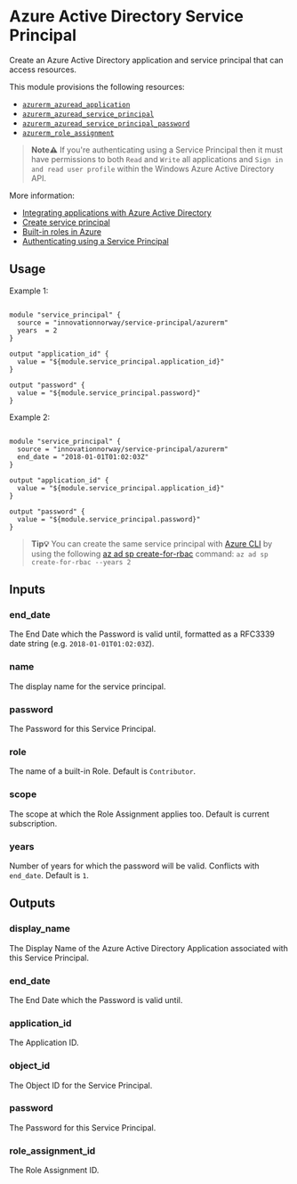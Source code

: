 # Azure Active Directory Service Principal

Create an Azure Active Directory application and service principal that can access resources.

This module provisions the following resources:

- [`azurerm_azuread_application`](https://www.terraform.io/docs/providers/azurerm/r/azuread_application.html)
- [`azurerm_azuread_service_principal`](https://www.terraform.io/docs/providers/azurerm/r/azuread_service_principal.html)
- [`azurerm_azuread_service_principal_password`](https://www.terraform.io/docs/providers/azurerm/r/azuread_service_principal.html)
- [`azurerm_role_assignment`](https://www.terraform.io/docs/providers/azurerm/r/role_assignment.html)

>
> **Note⚠️**
> If you're authenticating using a Service Principal then it must have permissions to both `Read` and `Write` all applications and `Sign in and read user profile` within the Windows Azure Active Directory API.
>

More information:

- [Integrating applications with Azure Active Directory](https://docs.microsoft.com/en-us/azure/active-directory/develop/active-directory-integrating-applications)
- [Create service principal](https://docs.microsoft.com/en-us/azure/azure-resource-manager/resource-group-create-service-principal-portal)
- [Built-in roles in Azure](https://docs.microsoft.com/en-gb/azure/role-based-access-control/built-in-roles)
- [Authenticating using a Service Principal](https://www.terraform.io/docs/providers/azurerm/authenticating_via_service_principal.html)

## Usage

Example 1:

```hcl

module "service_principal" {
  source = "innovationnorway/service-principal/azurerm"
  years  = 2
}

output "application_id" {
  value = "${module.service_principal.application_id}"
}

output "password" {
  value = "${module.service_principal.password}"
}

```

Example 2:

```hcl

module "service_principal" {
  source = "innovationnorway/service-principal/azurerm"
  end_date = "2018-01-01T01:02:03Z"
}

output "application_id" {
  value = "${module.service_principal.application_id}"
}

output "password" {
  value = "${module.service_principal.password}"
}

```

> 
> **Tip💡** 
> You can create the same service principal with [Azure CLI](https://docs.microsoft.com/en-us/cli/azure/) by using the following [az ad sp create-for-rbac](https://docs.microsoft.com/en-us/cli/azure/ad/sp#az-ad-sp-create-for-rbac) command:
> `az ad sp create-for-rbac --years 2`
>

## Inputs

### end_date

The End Date which the Password is valid until, formatted as a RFC3339 date string (e.g. `2018-01-01T01:02:03Z`).

### name

The display name for the service principal.

### password

The Password for this Service Principal.

### role

The name of a built-in Role. Default is `Contributor`.

### scope

The scope at which the Role Assignment applies too. Default is current subscription.

### years

Number of years for which the password will be valid. Conflicts with `end_date`. Default is `1`.

## Outputs

### display_name

The Display Name of the Azure Active Directory Application associated with this Service Principal.

### end_date

The End Date which the Password is valid until.

### application_id

The Application ID.

### object_id

The Object ID for the Service Principal.

### password

The Password for this Service Principal.

### role_assignment_id

The Role Assignment ID.
